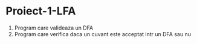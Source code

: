 # Proiect-1-LFA
1. Program care valideaza un DFA
2. Program care verifica daca un cuvant este acceptat intr un DFA sau nu 
